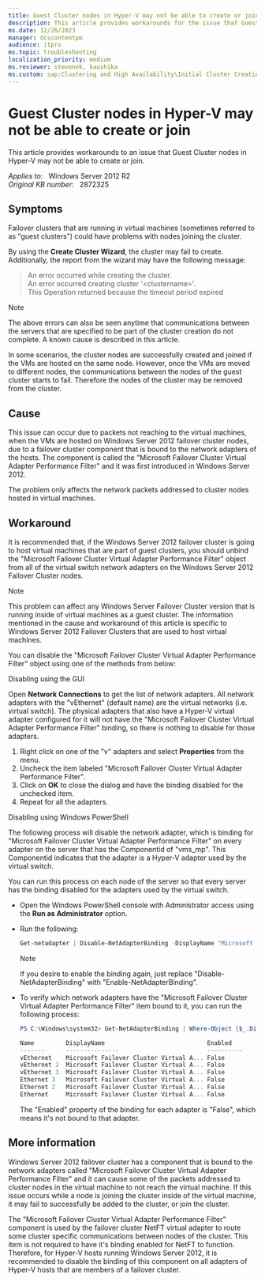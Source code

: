 ```yaml
---
title: Guest Cluster nodes in Hyper-V may not be able to create or join
description: This article provides workarounds for the issue that Guest Cluster nodes in Hyper-V may not be able to create or join.
ms.date: 12/26/2023
manager: dcscontentpm
audience: itpro
ms.topic: troubleshooting
localization_priority: medium
ms.reviewer: stevenek, kaushika
ms.custom: sap:Clustering and High Availability\Initial Cluster Creation or Adding node, csstroubleshoot
---
```

# Guest Cluster nodes in Hyper-V may not be able to create or join

This article provides workarounds to an issue that Guest Cluster nodes in Hyper-V may not be able to create or join.

_Applies to:_ &nbsp; Windows Server 2012 R2  
_Original KB number:_ &nbsp; 2872325

## Symptoms

Failover clusters that are running in virtual machines (sometimes referred to as "guest clusters") could have problems with nodes joining the cluster.

By using the **Create Cluster Wizard**, the cluster may fail to create. Additionally, the report from the wizard may have the following message:

> An error occurred while creating the cluster.  
An error occurred creating cluster '\<clustername>'.  
This Operation returned because the timeout period expired

> [!NOTE]
> The above errors can also be seen anytime that communications between the servers that are specified to be part of the cluster creation do not complete. A known cause is described in this article.

In some scenarios, the cluster nodes are successfully created and joined if the VMs are hosted on the same node. However, once the VMs are moved to different nodes, the communications between the nodes of the guest cluster starts to fail. Therefore the nodes of the cluster may be removed from the cluster.

## Cause

This issue can occur due to packets not reaching to the virtual machines, when the VMs are hosted on Windows Server 2012 failover cluster nodes, due to a failover cluster component that is bound to the network adapters of the hosts. The component is called the "Microsoft Failover Cluster Virtual Adapter Performance Filter" and it was first introduced in Windows Server 2012.

The problem only affects the network packets addressed to cluster nodes hosted in virtual machines.

## Workaround

It is recommended that, if the Windows Server 2012 failover cluster is going to host virtual machines that are part of guest clusters, you should unbind the "Microsoft Failover Cluster Virtual Adapter Performance Filter" object from all of the virtual switch network adapters on the Windows Server 2012 Failover Cluster nodes.

> [!NOTE]
> This problem can affect any Windows Server Failover Cluster version that is running inside of virtual machines as a guest cluster. The information mentioned in the cause and workaround of this article is specific to Windows Server 2012 Failover Clusters that are used to host virtual machines.

You can disable the "Microsoft Failover Cluster Virtual Adapter Performance Filter" object using one of the methods from below:

Disabling using the GUI

Open **Network Connections** to get the list of network adapters. All network adapters with the "vEthernet" (default name) are the virtual networks (i.e. virtual switch). The physical adapters that also have a Hyper-V virtual adapter configured for it will not have the "Microsoft Failover Cluster Virtual Adapter Performance Filter" binding, so there is nothing to disable for those adapters.

1. Right click on one of the "v" adapters and select **Properties** from the menu.
2. Uncheck the item labeled "Microsoft Failover Cluster Virtual Adapter Performance Filter".
3. Click on **OK** to close the dialog and have the binding disabled for the unchecked item.
4. Repeat for all the adapters.

Disabling using Windows PowerShell

The following process will disable the network adapter, which is binding for "Microsoft Failover Cluster Virtual Adapter Performance Filter" on every adapter on the server that has the Componentid of "vms_mp". This Componentid indicates that the adapter is a Hyper-V adapter used by the virtual switch.

You can run this process on each node of the server so that every server has the binding disabled for the adapters used by the virtual switch.

- Open the Windows PowerShell console with Administrator access using the **Run as Administrator** option.
- Run the following:

    ```powershell
    Get-netadapter | Disable-NetAdapterBinding -DisplayName "Microsoft Failover Cluster Virtual Adapter Performance Filter"
    ```

    > [!NOTE]
    > If you desire to enable the binding again, just replace "Disable-NetAdapterBinding" with "Enable-NetAdapterBinding".

- To verify which network adapters have the "Microsoft Failover Cluster Virtual Adapter Performance Filter" item bound to it, you can run the following process:

    ```powershell
    PS C:\Windows\system32> Get-NetAdapterBinding | Where-Object {$_.DisplayName -eq "Microsoft Failover Cluster Virtual Adapter Performance Filter"} | FT Name,DisplayName,Enabled 
    
    Name         DisplayName                             Enabled
    -------      ---------------                         ----------
    vEthernet    Microsoft Failover Cluster Virtual A... False
    vEthernet 2  Microsoft Failover Cluster Virtual A... False
    vEthernet 3  Microsoft Failover Cluster Virtual A... False
    Ethernet 3   Microsoft Failover Cluster Virtual A... False
    Ethernet 2   Microsoft Failover Cluster Virtual A... False
    Ethernet     Microsoft Failover Cluster Virtual A... False
    ```

    The "Enabled" property of the binding for each adapter is "False", which means it's not bound to that adapter.

## More information

Windows Server 2012 failover cluster has a component that is bound to the network adapters called "Microsoft Failover Cluster Virtual Adapter Performance Filter" and it can cause some of the packets addressed to cluster nodes in the virtual machine to not reach the virtual machine. If this issue occurs while a node is joining the cluster inside of the virtual machine, it may fail to successfully be added to the cluster, or join the cluster.

The "Microsoft Failover Cluster Virtual Adapter Performance Filter" component is used by the failover cluster NetFT virtual adapter to route some cluster specific communications between nodes of the cluster. This item is not required to have it's binding enabled for NetFT to function. Therefore, for Hyper-V hosts running Windows Server 2012, it is recommended to disable the binding of this component on all adapters of Hyper-V hosts that are members of a failover cluster.
